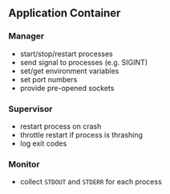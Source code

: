 ## Application Container

### Manager

- start/stop/restart processes
- send signal to processes (e.g. SIGINT)
- set/get environment variables
- set port numbers
- provide pre-opened sockets

### Supervisor

- restart process on crash
- throttle restart if process is thrashing
- log exit codes

### Monitor

- collect `STDOUT` and `STDERR` for each process



